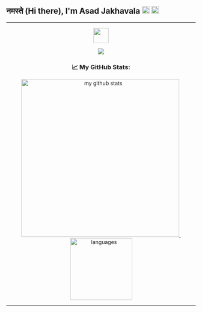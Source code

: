 ## नमस्ते (Hi there), I'm Asad Jakhavala <img src="https://media.giphy.com/media/hvRJCLFzcasrR4ia7z/giphy.gif" width="20px"> <img src="https://emojis.slackmojis.com/emojis/images/1531849430/4246/blob-sunglasses.gif?1531849430" width="20px"/>
<!-- ![](https://komarev.com/ghpvc/?username=asad2200&color=green) 👋-->
---
<p align="center">
    <a href="https://https://github.com/asad2200">
    <img src="https://media.giphy.com/media/WUlplcMpOCEmTGBtBW/giphy.gif" width="40px">
    </a>
<p>
  
<a href="https://https://github.com/asad2200">
    <p align="center">
        <img src="https://github-profile-trophy.vercel.app/?username=asad2200&column=7&theme=onedark"/>
    </p>
</a>

<h3 align="center">📈 My GitHub Stats: </h3>
<a align="center" href="https://github.com/asad2200">
<p align="center">
<img src="https://github-readme-stats.vercel.app/api?username=asad2200&show_icons=true&theme=tokyonight" alt="my github stats" width="420"/>&nbsp;
    <img src="https://github-readme-stats.vercel.app/api/top-langs/?username=asad2200&layout=compact&theme=tokyonight" alt="languages" height="165">
</p>
</a>

---
